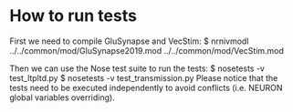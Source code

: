 How to run tests
================

First we need to compile GluSynapse and VecStim:
$ nrnivmodl ../../common/mod/GluSynapse2019.mod ../../common/mod/VecStim.mod

Then we can use the Nose test suite to run the tests:
$ nosetests -v test\_ltpltd.py
$ nosetests -v test\_transmission.py
Please notice that the tests need to be executed independently to avoid
conflicts (i.e. NEURON global variables overriding).
